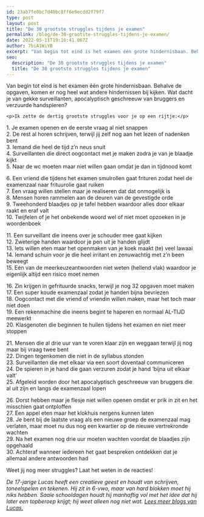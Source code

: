 ```yaml
---
id: 23ab7fe0bc7d40bc8ff6e9ecdd2f79f7
type: post
layout: post
title: "De 30 grootste struggles tijdens je examen"
permalink: /blog/de-30-grootste-struggles-tijdens-je-examen/
date: 2022-05-11T19:16:41.067Z
author: 7biA1WiYB
excerpt: "Van begin tot eind is het examen één grote hindernisbaan. Behalve de opgaven, komen er nog heel wat andere hindernissen bij kijken. Wat dacht je van gekke surveillanten, apocalyptisch geschreeuw van bruggers en verzuurde handspieren?  "
seo:
  description: "De 30 grootste struggles tijdens je examen"
  title: "De 30 grootste struggles tijdens je examen"
---
```

Van begin tot eind is het examen één grote hindernisbaan. Behalve de opgaven, komen er nog heel wat andere hindernissen bij kijken. Wat dacht je van gekke surveillanten, apocalyptisch geschreeuw van bruggers en verzuurde handspieren?  

    <p>Ik zette de dertig grootste struggles voor je op een rijtje:</p>
<p>1. Je examen openen en de eerste vraag al niet snappen<br>2. De rest al horen schrijven, terwijl jij zelf nog aan het lezen of nadenken bent<br>3. Iemand die heel de tijd z’n neus snuit<br>4. Surveillanten die direct oogcontact met je maken zodra je van je blaadje kijkt<br>5. Naar de wc moeten maar niet willen gaan omdat je dan in tijdnood komt</p>
<p>6. Een vriend die tijdens het examen smulrollen gaat frituren zodat heel de examenzaal naar frituurolie gaat ruiken<br>7. Een vraag willen stellen maar je realiseren dat dat onmogelijk is<br>8. Mensen horen rammelen aan de deuren van de gevestigde orde<br>9. Tweehonderd blaadjes op je tafel hebben waardoor alles door elkaar raakt en eraf valt<br>10. Twijfelen of je het onbekende woord wel of niet moet opzoeken in je woordenboek</p>
<p>11. Een surveillant die ineens over je schouder mee gaat kijken<br>12. Zweterige handen waardoor je pen uit je handen glijdt<br>13. Iets willen eten maar het openmaken van je koek maakt (te) veel lawaai<br>14. Iemand schuin voor je die heel irritant en zenuwachtig met z’n been beweegt<br>15. Eén van de meerkeuzeantwoorden niet weten (hellend vlak) waardoor je eigenlijk altijd een risico moet nemen</p>
<p>16. Zin krijgen in gefrituurde snacks, terwijl je nog 32 opgaven moet maken<br>17. Een super koude examenzaal zodat je handen bijna bevriezen<br>18. Oogcontact met die vriend of vriendin willen maken, maar het toch maar niet doen<br>19. Een rekenmachine die ineens begint te haperen en normaal AL-TIJD meewerkt<br>20. Klasgenoten die beginnen te huilen tijdens het examen en niet meer stoppen</p>
<p>21. Mensen die al drie uur van te voren klaar zijn en weggaan terwijl jij nog maar bij vraag twee bent<br>22. Dingen tegenkomen die niet in de syllabus stonden<br>23. Surveillanten die met elkaar via een soort doventaal communiceren<br>24. De spieren in je hand die gaan verzuren zodat je hand ‘bijna uit elkaar valt’<br>25. Afgeleid worden door het apocalyptisch geschreeuw van bruggers die al uit zijn en langs de examenzaal lopen</p>
<p>26. Dorst hebben maar je flesje niet willen openen omdat er prik in zit en het misschien gaat ontploffen<br>27. Een appel eten maar het klokhuis nergens kunnen laten<br>28. Je bent bij de laatste vraag als een nieuwe groep de examenzaal mag verlaten, maar moet nu dus nog een kwartier op de nieuwe vertrekronde wachten<br>29. Na het examen nog drie uur moeten wachten voordat de blaadjes zijn opgehaald<br>30. Achteraf wanneer iedereen het gaat bespreken ontdekken dat je allemaal andere antwoorden had</p>
<p>Weet jij nog meer struggles? Laat het weten in de reacties!</p>
<p><em>De 17-jarige Lucas heeft een creatieve geest en houdt van schrijven, toneelspelen en tekenen. Hij zit in 6-vwo, maar van hard blokken moet hij niks hebben. Saaie schooldagen houdt hij manhaftig vol met het idee dat hij later een topberoep krijgt; hij weet alleen nog niet wat. </em><em><a href="https://original.sevendays.nl/users/lucas-versteeg">Lees meer blogs van Lucas.</a></em></p>  
